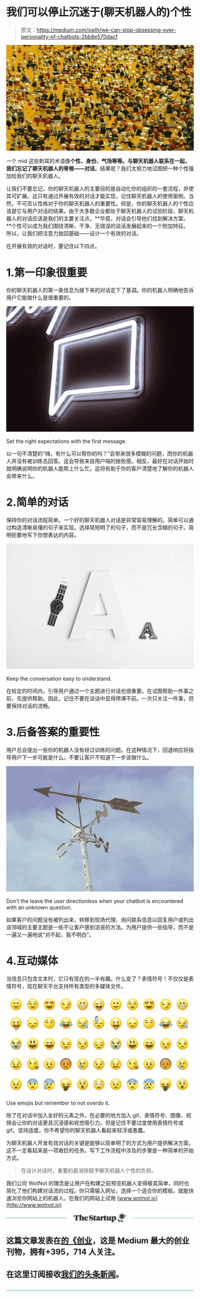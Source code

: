 # 我们可以停止沉迷于(聊天机器人的)个性

> 原文：<https://medium.com/swlh/we-can-stop-obsessing-over-personality-of-chatbots-2bb8e570dacf>

![](img/e43234361f5407638209725d7a40f00b.png)

一个 mid 这些刺耳的术语像**个性、身份、气场等等。**与聊天机器人联系在一起，我们忘记了聊天机器人的**脊椎——对话**。结果呢？我们太努力地试图把一种个性强加给我们的聊天机器人。

让我们不要忘记，你的聊天机器人的主要目的是自动化你的组织的一套流程，并使其可扩展。这只有通过开展有效的对话才能实现，记住聊天机器人的使用案例。当然，不可否认性格对于你的聊天机器人的重要性。但是，你的聊天机器人的个性应该是它与用户对话的结果。由于大多数企业都处于聊天机器人的试验阶段，聊天机器人的对话应该是我们的主要关注点。**毕竟，对话会引导他们找到解决方案。**个性可以成为我们围绕清晰、干净、无错误的谈话发展起来的一个附加特征。所以，让我们把注意力放回基础——设计一个有效的对话。

在开展有效的对话时，要记住以下四点。

# 1.第一印象很重要

你的聊天机器人的第一条信息为接下来的对话定下了基调。你的机器人明确地告诉用户它能做什么是很重要的。

![](img/4da2f35f98344fa05095003a512d1f46.png)

Set the right expectations with the first message.

以一句不清楚的“嗨，有什么可以帮你的吗？”会带来很多模糊的问题，而你的机器人并没有被训练去回答。这会导致来自用户端的挫败感。相反，最好在对话开始时就明确说明你的机器人能帮上什么忙。这将有助于你的客户清楚地了解你的机器人会带来什么。

# 2.简单的对话

保持你的对话流程简单。一个好的聊天机器人对话是非常容易理解的。简单可以通过构造清晰易懂的句子来实现。选择简短明了的句子，而不是冗长含糊的句子。简明扼要地写下你想表达的内容。

![](img/ca4c7e6c63d766c7c73ebe4e29ff18da.png)

Keep the conversation easy to understand.

在给定的时间内，引导用户通过一个主题进行对话也很重要。在试图帮助一件事之前，先提供帮助。因此，记住不要在谈话中显得停滞不前。一次只关注一件事，但要保持对话的流畅。

# 3.后备答案的重要性

用户总会提出一些你的机器人没有经过训练的问题。在这种情况下，回退响应将指导用户下一步可能是什么。不要让客户不知道下一步该做什么。

![](img/687cc0146b4064c8365990eb9b4dcce8.png)

Don’t the leave the user directionless when your chatbot is encountered with an unknown question.

如果客户的问题没有被列出来，转移到现场代理、询问联系信息以回复用户或列出该领域的主要主题是一些不让客户感到沮丧的方法。为用户提供一些指导，而不是一遍又一遍地说“对不起，我不明白”。

# 4.互动媒体

当信息只包含文本时，它只有现在的一半有趣。什么变了？表情符号！不仅仅是表情符号，现在聊天平台支持所有类型的多媒体文件。

![](img/fa114b66a6c4136ec2100d9220e0a7f2.png)

Use emojis but remember to not overdo it.

除了在对话中加入友好的元素之外，在必要的地方加入 gif、表情符号、图像、视频会让你的对话更具沉浸感和视觉吸引力。但是记住不要过度使用表情符号或 gif。坚持适度。你不希望你的聊天机器人看起来轻浮或愚蠢。

为聊天机器人开发有效对话的关键是能够以简单明了的方式为用户提供解决方案。这不一定看起来是一项艰巨的任务。写下工作流程中涉及的步骤是一种简单的开始方式。

> 在设计对话时，重要的是消除赋予聊天机器人个性的负担。

我们公司 WotNot 的理念是让用户在构建之前预览机器人变得极其简单，同时也简化了他们构建对话流的过程。你只需输入网址，选择一个适合你的模板，就能快速浏览你网站上的机器人。在我们的网站上试用 [www.wotnot.io](http://www.wotnot.io)

[![](img/308a8d84fb9b2fab43d66c117fcc4bb4.png)](https://medium.com/swlh)

## 这篇文章发表在[的《创业](https://medium.com/swlh)，这是 Medium 最大的创业刊物，拥有+395，714 人关注。

## 在这里订阅接收[我们的头条新闻](http://growthsupply.com/the-startup-newsletter/)。

[![](img/b0164736ea17a63403e660de5dedf91a.png)](https://medium.com/swlh)